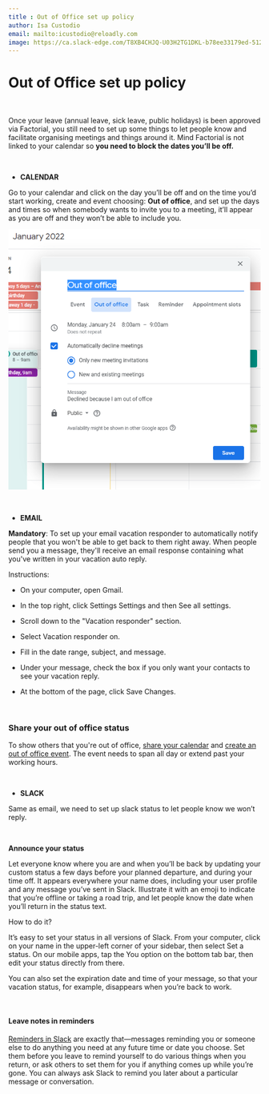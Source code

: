 ```yaml
---
title : Out of Office set up policy  
author: Isa Custodio
email: mailto:icustodio@reloadly.com
image: https://ca.slack-edge.com/T8XB4CHJQ-U03H2TG1DKL-b78ee33179ed-512  
---
```


Out of Office set up policy
===============================================

&nbsp;


Once your leave (annual leave, sick leave, public holidays) is been approved via Factorial, you still need to set up some things to let people know and facilitate organising meetings and things around it. Mind Factorial is not linked to your calendar so **you need to block the dates you’ll be off.**

&nbsp;

*   **CALENDAR**
    

Go to your calendar and click on the day you’ll be off and on the time you’d start working, create and event choosing: **Out of office**, and set up the days and times so when somebody wants to invite you to a meeting, it’ll appear as you are off and they won’t be able to include you.

![Out of Office Calendar](../images/out-of-office-policy.png)

&nbsp;

*   **EMAIL**
    

**Mandatory**: To set up your email vacation responder to automatically notify people that you won't be able to get back to them right away. When people send you a message, they'll receive an email response containing what you've written in your vacation auto reply.

Instructions:

*   On your computer, open Gmail.
    
*   In the top right, click Settings Settings and then See all settings.
    
*   Scroll down to the "Vacation responder" section.
    
*   Select Vacation responder on.
    
*   Fill in the date range, subject, and message.
    
*   Under your message, check the box if you only want your contacts to see your vacation reply.
    
*   At the bottom of the page, click Save Changes.
    
&nbsp;

### **Share your out of office status**

To show others that you're out of office, [share your calendar](https://support.google.com/calendar/answer/37082) and [create an out of office event](https://support.google.com/calendar/answer/7638168). The event needs to span all day or extend past your working hours.

&nbsp;

*   **SLACK**
    

  
Same as email, we need to set up slack status to let people know we won’t reply.

&nbsp;

**Announce your status**

Let everyone know where you are and when you’ll be back by updating your custom status a few days before your planned departure, and during your time off. It appears everywhere your name does, including your user profile and any message you’ve sent in Slack. Illustrate it with an emoji to indicate that you’re offline or taking a road trip, and let people know the date when you’ll return in the status text.

How to do it?

It’s easy to set your status in all versions of Slack. From your computer, click on your name in the upper-left corner of your sidebar, then select Set a status. On our mobile apps, tap the You option on the bottom tab bar, then edit your status directly from there.

You can also set the expiration date and time of your message, so that your vacation status, for example, disappears when you’re back to work.

&nbsp;

#### **Leave notes in reminders**

[Reminders in Slack](https://slack.com/blog/productivity/never-forget-the-little-things-with-remind) are exactly that—messages reminding you or someone else to do anything you need at any future time or date you choose. Set them before you leave to remind yourself to do various things when you return, or ask others to set them for you if anything comes up while you’re gone. You can always ask Slack to remind you later about a particular message or conversation.

  